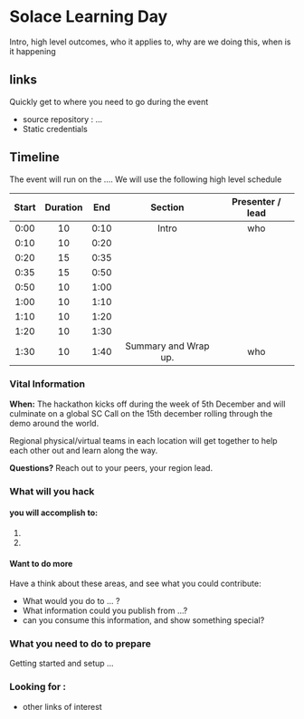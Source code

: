 # Solace Learning Day

Intro, high level outcomes, who it applies to, why are we doing this,  when is it happening

##  links

Quickly get to where you need to go during the event

* source repository : ...
* Static credentials


## Timeline

The event will run on the ....  We will use the following high level schedule

**Start**|**Duration**|**End**|**Section**|**Presenter / lead**
:-----:|:-----:|:-----:|:-----:|:-----:
0:00|10|0:10|Intro|who
0:10|10|0:20|
0:20|15|0:35|
0:35|15|0:50|
0:50|10|1:00|
1:00|10|1:10|
1:10|10|1:20|
1:20|10|1:30|
1:30|10|1:40|Summary and Wrap up.|who

### Vital Information

__When:__ The hackathon kicks off during the week of 5th December and will culminate on a global SC Call on the 15th december rolling through the demo around the world.

Regional physical/virtual teams in each location will get together to help each other out and learn along the way.

__Questions?__ Reach out to your peers, your region lead.

### What will you hack

#### you will accomplish to:
1. 
2. 

#### Want to do more
Have a think about these areas, and see what you could contribute:
 * What would you do to ... ?
 * What information could you publish from ...?
 * can you consume this information, and show something special?
 
### What you need to do to prepare
Getting started and setup ... 

### Looking for :
* other links of interest
